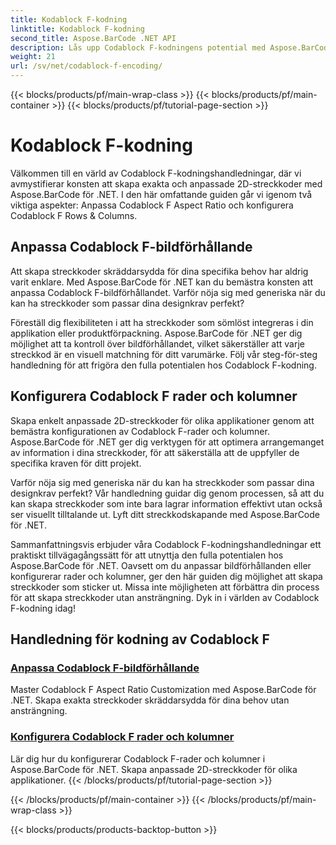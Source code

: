 ```yaml
---
title: Kodablock F-kodning
linktitle: Kodablock F-kodning
second_title: Aspose.BarCode .NET API
description: Lås upp Codablock F-kodningens potential med Aspose.BarCode för .NET. Anpassa bildförhållandet, konfigurera rader och kolumner för exakta 2D-streckkoder.
weight: 21
url: /sv/net/codablock-f-encoding/
---
```


{{< blocks/products/pf/main-wrap-class >}}
{{< blocks/products/pf/main-container >}}
{{< blocks/products/pf/tutorial-page-section >}}

# Kodablock F-kodning


Välkommen till en värld av Codablock F-kodningshandledningar, där vi avmystifierar konsten att skapa exakta och anpassade 2D-streckkoder med Aspose.BarCode för .NET. I den här omfattande guiden går vi igenom två viktiga aspekter: Anpassa Codablock F Aspect Ratio och konfigurera Codablock F Rows & Columns.

## Anpassa Codablock F-bildförhållande

Att skapa streckkoder skräddarsydda för dina specifika behov har aldrig varit enklare. Med Aspose.BarCode för .NET kan du bemästra konsten att anpassa Codablock F-bildförhållandet. Varför nöja sig med generiska när du kan ha streckkoder som passar dina designkrav perfekt?

Föreställ dig flexibiliteten i att ha streckkoder som sömlöst integreras i din applikation eller produktförpackning. Aspose.BarCode för .NET ger dig möjlighet att ta kontroll över bildförhållandet, vilket säkerställer att varje streckkod är en visuell matchning för ditt varumärke. Följ vår steg-för-steg handledning för att frigöra den fulla potentialen hos Codablock F-kodning.

## Konfigurera Codablock F rader och kolumner

Skapa enkelt anpassade 2D-streckkoder för olika applikationer genom att bemästra konfigurationen av Codablock F-rader och kolumner. Aspose.BarCode för .NET ger dig verktygen för att optimera arrangemanget av information i dina streckkoder, för att säkerställa att de uppfyller de specifika kraven för ditt projekt.

Varför nöja sig med generiska när du kan ha streckkoder som passar dina designkrav perfekt? Vår handledning guidar dig genom processen, så att du kan skapa streckkoder som inte bara lagrar information effektivt utan också ser visuellt tilltalande ut. Lyft ditt streckkodskapande med Aspose.BarCode för .NET.

Sammanfattningsvis erbjuder våra Codablock F-kodningshandledningar ett praktiskt tillvägagångssätt för att utnyttja den fulla potentialen hos Aspose.BarCode för .NET. Oavsett om du anpassar bildförhållanden eller konfigurerar rader och kolumner, ger den här guiden dig möjlighet att skapa streckkoder som sticker ut. Missa inte möjligheten att förbättra din process för att skapa streckkoder utan ansträngning. Dyk in i världen av Codablock F-kodning idag!
## Handledning för kodning av Codablock F
### [Anpassa Codablock F-bildförhållande](./codablock-f-aspect-ratio-customization/)
Master Codablock F Aspect Ratio Customization med Aspose.BarCode för .NET. Skapa exakta streckkoder skräddarsydda för dina behov utan ansträngning.
### [Konfigurera Codablock F rader och kolumner](./codablock-f-row-column-configuration/)
Lär dig hur du konfigurerar Codablock F-rader och kolumner i Aspose.BarCode för .NET. Skapa anpassade 2D-streckkoder för olika applikationer.
{{< /blocks/products/pf/tutorial-page-section >}}

{{< /blocks/products/pf/main-container >}}
{{< /blocks/products/pf/main-wrap-class >}}

{{< blocks/products/products-backtop-button >}}
